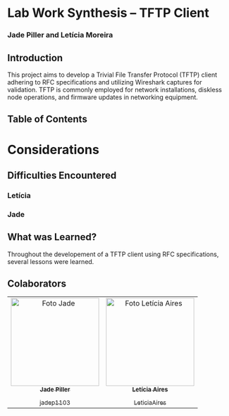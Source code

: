 # Lab Work Synthesis – TFTP Client
### Jade Piller and Letícia Moreira

## Introduction
This project aims to develop a Trivial File Transfer Protocol (TFTP) client adhering to RFC specifications and utilizing Wireshark captures for validation. TFTP is commonly employed for network installations, diskless node operations, and firmware updates in networking equipment.

## Table of Contents

# Considerations
## Difficulties Encountered
### Letícia

### Jade

## What was Learned?
Throughout the developement of a TFTP client using RFC specifications, several lessons were learned.

## Colaborators
<table>
  <tr>
      <td align="center">
      <a href="#">
        <img src="https://github.com/jadep1103/synthesysjade/assets/72623771/8ba95fc6-6138-4b4e-a3c4-d038aab38c1a" width="200px;" alt="Foto Jade"/><br>
        <sub>
          <b>Jade Piller</b>
          </p>jadep1103
        </sub>
      </a>
    </td>
    <td align="center">
      <a href="#">
        <img src="https://avatars.githubusercontent.com/u/72623771?v=4" width="200px;" alt="Foto Letícia Aires"/><br>
        <sub>
          <b>Letícia Aires</b>
          </p>LeticiaAires
        </sub>
      </a>
    </td>
